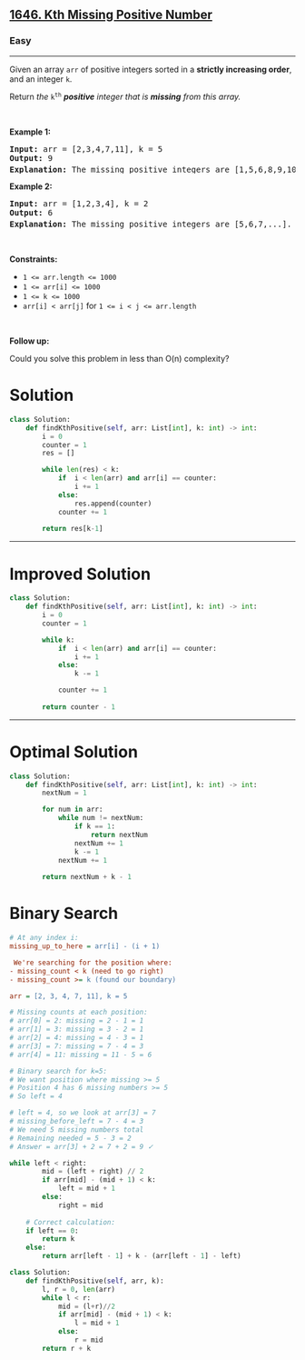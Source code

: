 <h2><a href="https://leetcode.com/problems/kth-missing-positive-number">1646. Kth Missing Positive Number</a></h2><h3>Easy</h3><hr><p>Given an array <code>arr</code> of positive integers sorted in a <strong>strictly increasing order</strong>, and an integer <code>k</code>.</p>

<p>Return <em>the</em> <code>k<sup>th</sup></code> <em><strong>positive</strong> integer that is <strong>missing</strong> from this array.</em></p>

<p>&nbsp;</p>
<p><strong class="example">Example 1:</strong></p>

<pre>
<strong>Input:</strong> arr = [2,3,4,7,11], k = 5
<strong>Output:</strong> 9
<strong>Explanation: </strong>The missing positive integers are [1,5,6,8,9,10,12,13,...]. The 5<sup>th</sup>&nbsp;missing positive integer is 9.
</pre>

<p><strong class="example">Example 2:</strong></p>

<pre>
<strong>Input:</strong> arr = [1,2,3,4], k = 2
<strong>Output:</strong> 6
<strong>Explanation: </strong>The missing positive integers are [5,6,7,...]. The 2<sup>nd</sup> missing positive integer is 6.
</pre>

<p>&nbsp;</p>
<p><strong>Constraints:</strong></p>

<ul>
	<li><code>1 &lt;= arr.length &lt;= 1000</code></li>
	<li><code>1 &lt;= arr[i] &lt;= 1000</code></li>
	<li><code>1 &lt;= k &lt;= 1000</code></li>
	<li><code>arr[i] &lt; arr[j]</code> for <code>1 &lt;= i &lt; j &lt;= arr.length</code></li>
</ul>

<p>&nbsp;</p>
<p><strong>Follow up:</strong></p>

<p>Could you solve this problem in less than O(n) complexity?</p>

# Solution 
```python
class Solution:
    def findKthPositive(self, arr: List[int], k: int) -> int:
        i = 0
        counter = 1
        res = []

        while len(res) < k:
            if  i < len(arr) and arr[i] == counter:
                i += 1
            else:
                res.append(counter)
            counter += 1
        
        return res[k-1]
```
---
# Improved Solution
```python
class Solution:
    def findKthPositive(self, arr: List[int], k: int) -> int:
        i = 0
        counter = 1

        while k:
            if  i < len(arr) and arr[i] == counter:
                i += 1
            else:
                k -= 1

            counter += 1
        
        return counter - 1
```

--- 
# Optimal Solution 
```python
class Solution:
    def findKthPositive(self, arr: List[int], k: int) -> int:
        nextNum = 1

        for num in arr:
            while num != nextNum:
                if k == 1:
                    return nextNum
                nextNum += 1
                k -= 1
            nextNum += 1
        
        return nextNum + k - 1
```

# Binary Search 
```ini
# At any index i:
missing_up_to_here = arr[i] - (i + 1)

 We're searching for the position where:
- missing_count < k (need to go right)
- missing_count >= k (found our boundary)
```

```ini
arr = [2, 3, 4, 7, 11], k = 5

# Missing counts at each position:
# arr[0] = 2: missing = 2 - 1 = 1
# arr[1] = 3: missing = 3 - 2 = 1  
# arr[2] = 4: missing = 4 - 3 = 1
# arr[3] = 7: missing = 7 - 4 = 3
# arr[4] = 11: missing = 11 - 5 = 6

# Binary search for k=5:
# We want position where missing >= 5
# Position 4 has 6 missing numbers >= 5
# So left = 4

# left = 4, so we look at arr[3] = 7
# missing_before_left = 7 - 4 = 3
# We need 5 missing numbers total
# Remaining needed = 5 - 3 = 2
# Answer = arr[3] + 2 = 7 + 2 = 9 ✓
```

```python
while left < right:
        mid = (left + right) // 2
        if arr[mid] - (mid + 1) < k:
            left = mid + 1
        else:
            right = mid
    
    # Correct calculation:
    if left == 0:
        return k
    else:
        return arr[left - 1] + k - (arr[left - 1] - left)
```

```python
class Solution:
    def findKthPositive(self, arr, k):
        l, r = 0, len(arr)
        while l < r:
            mid = (l+r)//2 
            if arr[mid] - (mid + 1) < k:
                l = mid + 1
            else:
                r = mid 
        return r + k
```

